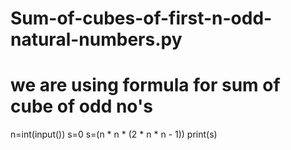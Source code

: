 # Sum-of-cubes-of-first-n-odd-natural-numbers.py
# we are using formula for sum of cube of odd no's 
n=int(input())
s=0
s=(n * n * (2 * n * n - 1))
print(s)
